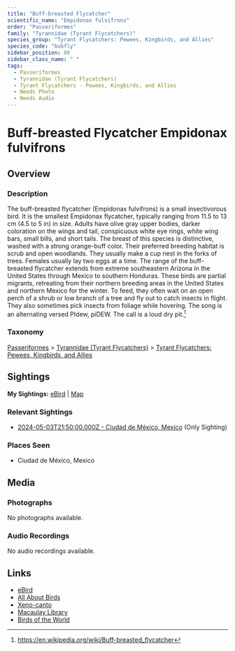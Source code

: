 ```yaml
---
title: "Buff-breasted Flycatcher"
scientific_name: "Empidonax fulvifrons"
order: "Passeriformes"
family: "Tyrannidae (Tyrant Flycatchers)"
species_group: "Tyrant Flycatchers: Pewees, Kingbirds, and Allies"
species_code: "bubfly"
sidebar_position: 80
sidebar_class_name: " "
tags: 
  - Passeriformes
  - Tyrannidae (Tyrant Flycatchers)
  - Tyrant Flycatchers - Pewees, Kingbirds, and Allies
  - Needs Photo
  - Needs Audio
---
```


# Buff-breasted Flycatcher <span className='sci_name'>Empidonax fulvifrons</span>

## Overview

### Description
The buff-breasted flycatcher (Empidonax fulvifrons) is a small insectivorous bird. It is the smallest Empidonax flycatcher, typically ranging from 11.5 to 13 cm (4.5 to 5 in) in size.
Adults have olive gray upper bodies, darker coloration on the wings and tail, conspicuous white eye rings, white wing bars, small bills, and short tails. The breast of this species is distinctive, washed with a strong orange-buff color.
Their preferred breeding habitat is scrub and open woodlands.   They usually make a cup nest in the forks of trees.  Females usually lay two eggs at a time.
The range of the buff-breasted flycatcher extends from extreme southeastern Arizona in the United States through Mexico to southern Honduras.
These birds are partial migrants, retreating from their northern breeding areas in the United States and northern Mexico for the winter.
To feed, they often wait on an open perch of a shrub or low branch of a tree and fly out to catch insects in flight. They also sometimes pick insects from foliage while hovering.
The song is an alternating versed  PIdew, piDEW.  The call is a loud dry pit.[^1]

[^1]: https://en.wikipedia.org/wiki/Buff-breasted_flycatcher

### Taxonomy
[Passeriformes](/tags/passeriformes) > [Tyrannidae (Tyrant Flycatchers)](/tags/tyrannidae-tyrant-flycatchers) > [Tyrant Flycatchers: Pewees, Kingbirds, and Allies](/tags/tyrant-flycatchers-pewees-kingbirds-and-allies)


## Sightings

**My Sightings:** [eBird](https://ebird.org/lifelist?r=world&time=life&spp=bubfly) | [Map](/map?species_code=bubfly)

### Relevant Sightings

* [2024-05-03T21:50:00.000Z - Ciudad de México, Mexico](https://ebird.org/checklist/S171944247) (Only Sighting)

### Places Seen

* Ciudad de México, Mexico



## Media
### Photographs
No photographs available.

### Audio Recordings
No audio recordings available.

## Links
* [eBird](https://ebird.org/species/bubfly) 
* [All About Birds](https://www.allaboutbirds.org/guide/bubfly) 
* [Xeno-canto](https://www.xeno-canto.org/species/empidonax-fulvifrons) 
* [Macaulay Library](https://search.macaulaylibrary.org/catalog?taxonCode=bubfly&sort=rating_rank_desc)
* [Birds of the World](https://birdsoftheworld.org/bow/species/bubfly)
